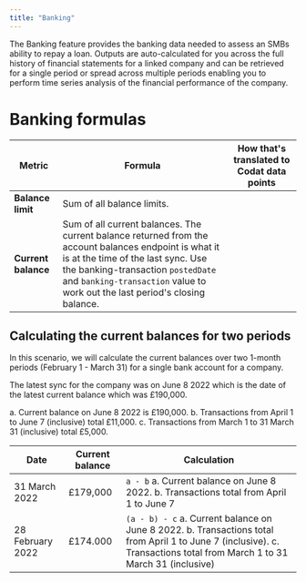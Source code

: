 ```yaml
---
title: "Banking"
---
```


The Banking feature provides the banking data needed to assess an SMBs ability to repay a loan. Outputs are auto-calculated for you across the full history of financial statements for a linked company and can be retrieved for a single period or spread across multiple periods enabling you to perform time series analysis of the financial performance of the company.

# Banking formulas

|Metric|Formula|How that's translated to Codat data points|
|----|----|----|
|**Balance limit**|Sum of all balance limits.||
|**Current balance**|Sum of all current balances. The current balance returned from the account balances endpoint is what it is at the time of the last sync. Use the banking-transaction `postedDate` and `banking-transaction` value to work out the last period's closing balance.||


## Calculating the current balances for two periods

In this scenario, we will calculate the current balances over two 1-month periods (February 1 - March 31) for a single bank account for a company.

The latest sync for the company was on June 8 2022 which is the date of the latest current balance which was £190,000.

a. Current balance on June 8 2022 is £190,000.
b. Transactions from April 1 to June 7 (inclusive) total £11,000.
c. Transactions from March 1 to 31 March 31 (inclusive) total £5,000.

|Date|Current balance|Calculation|
|----|----|----|
|31 March 2022|£179,000|`a - b` a. Current balance on June 8 2022. b. Transactions total from April 1 to June 7|
|28 February 2022|£174.000|`(a - b) - c` a. Current balance on June 8 2022. b. Transactions total from April 1 to June 7 (inclusive). c. Transactions total from March 1 to 31 March 31 (inclusive)|

